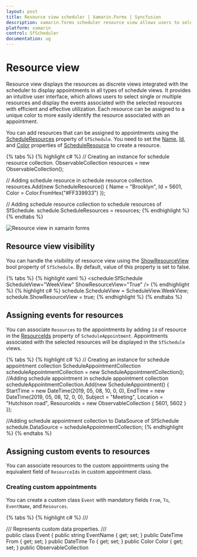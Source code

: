 ```yaml
---
layout: post
title: Resource view scheduler | Xamarin.Forms | Syncfusion
description: xamarin.forms scheduler resource view allows users to select resources and display with efficient use of the events associated with the selected resources.
platform: xamarin
control: SfScheduler
documentation: ug
---
```


# Resource view

Resource view displays the resources as discrete views integrated with the scheduler to display appointments in all types of schedule views. It provides an intuitive user interface, which allows users to select single or multiple resources and display the events associated with the selected resources with efficient and effective utilization. Each resource can be assigned to a unique color to more easily identify the resource associated with an appointment. 

You can add resources that can be assigned to appointments using the [ScheduleResources](https://help.syncfusion.com/cr/cref_files/xamarin/Syncfusion.SfSchedule.XForms~Syncfusion.SfSchedule.XForms.ScheduleResource.html) property of `SfSchedule`. You need to set the [Name](https://help.syncfusion.com/cr/cref_files/xamarin/Syncfusion.SfSchedule.XForms~Syncfusion.SfSchedule.XForms.ScheduleResource~Name.html), [Id](https://help.syncfusion.com/cr/cref_files/xamarin/Syncfusion.SfSchedule.XForms~Syncfusion.SfSchedule.XForms.ScheduleResource~Id.html), and [Color](https://help.syncfusion.com/cr/cref_files/xamarin/Syncfusion.SfSchedule.XForms~Syncfusion.SfSchedule.XForms.ScheduleResource~Color.html) properties of [ScheduleResource]() to create a resource.

{% tabs %}
{% highlight c# %}
// Creating an instance for schedule resource collection.
ObservableCollection<object> resources = new ObservableCollection<object>();

// Adding schedule resource in schedule resource collection.
resources.Add(new ScheduleResource() 
{ 
     Name = "Brooklyn", 
     Id = 5601, 
     Color = Color.FromHex("#FF339933") 
});

// Adding schedule resource collection to schedule resources of SfSchedule.
schedule.ScheduleResources = resources;
{% endhighlight %}
{% endtabs %}

![Resource view in xamarin forms](resource-view-images/xamarin-forms-resource-view.jpg)

## Resource view visibility

You can handle the visibility of resource view using the [ShowResourceView](https://help.syncfusion.com/cr/cref_files/xamarin/Syncfusion.SfSchedule.XForms~Syncfusion.SfSchedule.XForms.SfSchedule~ShowResourceView.html) bool property of `SfSchedule`. By default, value of this property is set to false.

{% tabs %}
{% highlight xaml %}
<schedule:SfSchedule ScheduleView="WeekView" ShowResourceView="True" />
{% endhighlight %}
{% highlight c# %}
schedule.ScheduleView = ScheduleView.WeekView;
schedule.ShowResourceView = true;
{% endhighlight %}
{% endtabs %}

## Assigning events for resources

You can associate `Resources` to the appointments by adding `Id` of resource in the [ResourceIds](https://help.syncfusion.com/cr/cref_files/xamarin/Syncfusion.SfSchedule.XForms~Syncfusion.SfSchedule.XForms.ScheduleAppointment~ResourceIds.html) property of `ScheduleAppointment`. Appointments associated with the selected resources will be displayed in the `SfSchedule` views. 

{% tabs %}
{% highlight c# %}
// Creating an instance for schedule appointment collection
ScheduleAppointmentCollection scheduleAppointmentCollection = new ScheduleAppointmentCollection();
//Adding schedule appointment in schedule appointment collection 
scheduleAppointmentCollection.Add(new ScheduleAppointment()
{
     StartTime = new DateTime(2019, 05, 08, 10, 0, 0),
     EndTime = new DateTime(2019, 05, 08, 12, 0, 0),
     Subject = "Meeting",
     Location = "Hutchison road",
     ResourceIds = new ObservableCollection<object> { 5601, 5602 }
});

//Adding schedule appointment collection to DataSource of SfSchedule
schedule.DataSource = scheduleAppointmentCollection;
{% endhighlight %}
{% endtabs %}

## Assigning custom events to resources

You can associate resources to the custom appointments using the equivalent field of `ResourceIds` in custom appointment class.

### Creating custom appointments

You can create a custom class `Event` with mandatory fields `From`, `To`, `EventName`, and `Resources`. 

{% tabs %}
{% highlight c# %}
/// <summary>
/// Represents custom data properties.
/// </summary>
public class Event
{
	public string EventName { get; set; }
	public DateTime From { get; set; }
	public DateTime To { get; set; }
	public Color Color { get; set; }
	public ObservableCollection<object> Resources { get; set; }
}
{% endhighlight %}
{% endtabs %}

>**NOTE**
You can inherit this class from `INotifyPropertyChanged` for dynamic changes in custom data.

You can map the properties of `Meeting` class with our `SfSchedule` control using `ScheduleAppointmentMapping`.

{% tabs %}
{% highlight xaml %}
<syncfusion:SfSchedule x:Name="schedule" ScheduleView="DayView" DataSource="{Binding Meetings}">
	<syncfusion:SfSchedule.AppointmentMapping>
		<syncfusion:ScheduleAppointmentMapping
			SubjectMapping="EventName"
			ColorMapping="Color"
			StartTimeMapping="From"
			EndTimeMapping="To"
			ResourceIdsMapping="Resources">
		</syncfusion:ScheduleAppointmentMapping>
	</syncfusion:SfSchedule.AppointmentMapping>
</syncfusion:SfSchedule>
{% endhighlight %}
{% highlight c# %}
// Schedule data mapping for custom appointments.
ScheduleAppointmentMapping dataMapping = new ScheduleAppointmentMapping();
dataMapping.SubjectMapping = "EventName";
dataMapping.StartTimeMapping = "From";
dataMapping.EndTimeMapping = "To";
dataMapping.ColorMapping = "Color";
dataMapping.ResourceIdsMapping = "Resources";
schedule.AppointmentMapping = dataMapping;
{% endhighlight %}
{% endtabs %}

You can associate resources to the custom events by adding `Id` of resource in the `Resources` property of custom appointment class.

{% tabs %}
{% highlight c# %}
// Creating an instance for custom appointment class.
Meeting meeting = new Meeting();
meeting.From = new DateTime(2017, 06, 11, 10, 0, 0);
meeting.To = meeting.From.AddHours(2);
meeting.EventName = "Client Meeting";
meeting.Color = Color.Green;

// Setting resources for an event.
meeting.Resources = new ObservableCollection<object> () {5601, 5604};
{% endhighlight %}
{% endtabs %}

>**NOTE**
* You can also associate custom resources to the appointments by using the equivalent field of resource `Id` in custom resource class.
* No appointment will be displayed or selected when the `ShowResourceView` property is set to true.
* Appointments with single resource will be displayed in resource `Color`. 

## Mapping

Schedule supports full data binding to any type of `IEnumerable` source. Specify the [ResourceMapping](https://help.syncfusion.com/cr/cref_files/xamarin/Syncfusion.SfSchedule.XForms~Syncfusion.SfSchedule.XForms.ResourceMapping.html) attribute to map the properties in the underlying data source to the schedule resource.

| Property Name | Description |
|-------------------------------------------------------------------------------------------------------------------------------------------------------------------------------------------------------|--------------------------------------------------------------------------------------------------------------------------|
| [Name](https://help.syncfusion.com/cr/cref_files/xamarin/Syncfusion.SfSchedule.XForms~Syncfusion.SfSchedule.XForms.ResourceMapping~Name.html) | Maps the property name of custom class, which is equivalent to Name in ScheduleResource. |
| [Id](https://help.syncfusion.com/cr/cref_files/xamarin/Syncfusion.SfSchedule.XForms~Syncfusion.SfSchedule.XForms.ResourceMapping~Id.html) | Maps the property name of custom class, which is equivalent to Id in ScheduleResource. |
| [Image](https://help.syncfusion.com/cr/cref_files/xamarin/Syncfusion.SfSchedule.XForms~Syncfusion.SfSchedule.XForms.ResourceMapping~Image.html) | Maps the property name of custom class, which is equivalent to Image in ScheduleResource. |
| [Color](https://help.syncfusion.com/cr/cref_files/xamarin/Syncfusion.SfSchedule.XForms~Syncfusion.SfSchedule.XForms.ResourceMapping~Color.html) | Maps the property name of custom class, which is equivalent to Color in ScheduleResource. |

>**NOTE**
Custom resource class should contain a mandatory field for resource `Id`.

### Creating a custom resource

You can create a custom class `Employee` with required fields such as `Name`, `Id`, `Color`, and `DisplayPicture`.

{% tabs %}
{% highlight c# %}
/// <summary>   
/// Represents custom data properties.   
/// </summary> 
public class Employee
{
     public string Name { get; set; }
     public object Id { get; set; }
     public Color Color { get; set; }
     public string DisplayPicture { get; set; }
}
{% endhighlight %}
{% endtabs %}

>**NOTE**
You can inherit this class from `INotifyPropertyChanged` for dynamic changes in custom data.

You can map the properties of `Employee` class with our `SfSchedule` control using `ResourceMapping`.

{% tabs %}
{% highlight xaml %}
<schedule:SfSchedule ScheduleView="WeekView" ShowResourceView="True">
     <schedule:SfSchedule.ResourceMapping>
          <schedule:ResourceMapping Name="Name"
                                    Id="Id"
                                    Color="Color"
                                    Image="DisplayPicture"/>
     </schedule:SfSchedule.ResourceMapping>
</schedule:SfSchedule>
{% endhighlight %}
{% highlight c# %}
// Creating an instance for resource mapping.
ResourceMapping resourceMapping = new ResourceMapping();

// Mapping the custom data fields. 
resourceMapping.Name = "Name";
resourceMapping.Id = "Id";
resourceMapping.Color = "Color";
resourceMapping.Image = "DisplayPicture";
schedule.ResourceMapping = resourceMapping;
{% endhighlight %}
{% endtabs %}

You can create a resource by setting `Id`, `Name`, `Color` and `DisplayPicture` of the `Employee` class. Create resources of type `ObservableCollection<Employee>` and assign this resource collection to the `ScheduleResources` property of `SfSchedule`.

{% tabs %}
{% highlight c# %}
public ObservableCollection<object> Employees { get; set; }

// Creating an instance for collection of custom resources.
Employees = new ObservableCollection<object>();

// Creating an instance for custom appointment class.
Employee employee = new Employee();

employee.Name = "Kinsley Elena";
employee.Id = 5601;
employee.Color = Color.FromHex("#FFE671B8");
employee.DisplayPicture = "KinsleyElena.png";

// Adding a custom resource in custom resource collection.
Employees.Add(employee);

// Adding a custom resource collection to schedule resources.
schedule.ScheduleResources = Employees;
{% endhighlight %}
{% endtabs %}

## Selection mode

The `SfSchedule` control provides support to select single or multiple resources using the [SelectionMode](https://help.syncfusion.com/cr/cref_files/xamarin/Syncfusion.SfSchedule.XForms~Syncfusion.SfSchedule.XForms.ResourceViewSettings~SelectionMode.html) property of [ResourceViewSettings](https://help.syncfusion.com/cr/cref_files/xamarin/Syncfusion.SfSchedule.XForms~Syncfusion.SfSchedule.XForms.SfSchedule~ResourceViewSettings.html) in `SfSchedule`.

{% tabs %}
{% highlight xaml %}
<schedule:SfSchedule ScheduleView="WeekView" ShowResourceView="True">
     <schedule:SfSchedule.ResourceViewSettings>
          <schedule:ResourceViewSettings SelectionMode="Multiple"/>
     </schedule:SfSchedule.ResourceViewSettings>
</schedule:SfSchedule>
{% endhighlight %}
{% highlight c# %}
schedule.ScheduleView = ScheduleView.WeekView;
schedule.ShowResourceView = true;
ResourceViewSettings resourceViewSettings = new ResourceViewSettings();
resourceViewSettings.SelectionMode = SelectionMode.Multiple;
schedule.ResourceViewSettings = resourceViewSettings;
{% endhighlight %}
{% endtabs %}

![Selection mode in xamarin forms Resource view](resource-view-images/xamarin-forms-resource-view-selection-mode.jpg)

## Programmatic resource selection

You can programmatically select single or multiple resources by adding resources to the [SelectedResources](https://help.syncfusion.com/cr/cref_files/xamarin/Syncfusion.SfSchedule.XForms~Syncfusion.SfSchedule.XForms.SfSchedule~SelectedResources.html) property of `SfSchedule`.

{% tabs %}
{% highlight c# %}
// Creating an instance for collection of selected resources.
ObservableCollection<object> selectedResources = new ObservableCollection<object>();

// Adding selected resource in resource collection from the resources.
selectedResources.Add(resources.FirstOrDefault(resource => (resource as ScheduleResource).Id.ToString() == "5601"));
selectedResources.Add(resources.FirstOrDefault(resource => (resource as ScheduleResource).Id.ToString() == "5604"));
selectedResources.Add(resources.FirstOrDefault(resource => (resource as ScheduleResource).Id.ToString() == "5608"));

// Adding selected resource collection to the selected resources of SfSchedule.
schedule.SelectedResources = selectedResources;
{% endhighlight %}
{% endtabs %}

You can clear the selection by removing the resource from `SelectedResources` or by setting `SelectedResources` to null.  

{% tabs %}
{% highlight c# %}
var selectedResource = selectedResources.FirstOrDefault(resource => (resource as ScheduleResource).Id.ToString() == "5604");

// Removing selected resource in selected resources of SfSchedule.
schedule.SelectedResources.Remove(selectedResource);
{% endhighlight %}
{% endtabs %}

## Changing resource view height

You can customize the height of the resource view using the [ResourceViewHeight](https://help.syncfusion.com/cr/cref_files/xamarin/Syncfusion.SfSchedule.XForms~Syncfusion.SfSchedule.XForms.SfSchedule~ResourceViewHeight.html) property of `SfSchedule`.

{% tabs %}
{% highlight xaml %}
<schedule:SfSchedule ScheduleView="WeekView" 
                     ShowResourceView="True" 
                     ResourceViewHeight="200" />
{% endhighlight %}
{% highlight c# %}
schedule.ScheduleView = ScheduleView.WeekView;
schedule.ShowResourceView = true;
schedule.ResourceViewHeight = 200;
{% endhighlight %}
{% endtabs %}

![Resource view height in xamarin forms schedule resources](resource-view-images/xamarin-forms-resource-view-height.jpg)

## Visible resource count

You can customize the number of visible resources in the current view using the [VisibleResourceCount](https://help.syncfusion.com/cr/cref_files/xamarin/Syncfusion.SfSchedule.XForms~Syncfusion.SfSchedule.XForms.ResourceViewSettings~VisibleResourceCount.html) property of `ResourceViewSettings` in `SfSchedule`. By default, value of this property is set to -1. 

{% tabs %}
{% highlight xaml %}
<schedule:SfSchedule ScheduleView="WeekView" ShowResourceView="True">
     <schedule:SfSchedule.ResourceViewSettings>
          <schedule:ResourceViewSettings>
          <schedule:ResourceViewSettings.VisibleResourceCount>
               <OnPlatform x:TypeArguments="x:Int32"
                              iOS="5"
                              Android="5" 
                              WinPhone="10" />
          </schedule:ResourceViewSettings.VisibleResourceCount>
          </schedule:ResourceViewSettings>
     </schedule:SfSchedule.ResourceViewSettings>
</schedule:SfSchedule>
{% endhighlight %}
{% highlight c# %}
ResourceViewSettings resourceViewSettings = new ResourceViewSettings();
resourceViewSettings.VisibleResourceCount = Device.OnPlatform(5, 10, 5);
schedule.ResourceViewSettings = resourceViewSettings;
{% endhighlight %}
{% endtabs %}

![Visible resource count in xamarin forms Resource view](resource-view-images/xamarin-forms-resource-view-visible-resource-count.jpg)

## Resource item tapped event

You can handle the single tap action of resource view using the [ResourceItemTapped](https://help.syncfusion.com/cr/cref_files/xamarin/Syncfusion.SfSchedule.XForms~Syncfusion.SfSchedule.XForms.SfSchedule~ResourceItemTapped_EV.html) event of `SfSchedule`. This event occurs when a resource item is tapped. This event contains [ResourceItemTappedEventArgs](https://help.syncfusion.com/cr/cref_files/xamarin/Syncfusion.SfSchedule.XForms~Syncfusion.SfSchedule.XForms.ResourceItemTappedEventArgs.html) argument, which holds the details of [SelectedResource](https://help.syncfusion.com/cr/cref_files/xamarin/Syncfusion.SfSchedule.XForms~Syncfusion.SfSchedule.XForms.ResourceItemTappedEventArgs~SelectedResource.html) and [SelectedResources](https://help.syncfusion.com/cr/cref_files/xamarin/Syncfusion.SfSchedule.XForms~Syncfusion.SfSchedule.XForms.ResourceItemTappedEventArgs~SelectedResources.html) in it.

{% tabs %}
{% highlight c# %}
schedule.ResourceItemTapped += OnResourceItemTapped;
          …
private void OnResourceItemTapped(object sender, ResourceItemTappedEventArgs e)
{
}
{% endhighlight %}
{% endtabs %}

## Customization

### Changing resource name label text color

You can customize the text color of the resource name using the [DisplayLabelTextColor](https://help.syncfusion.com/cr/cref_files/xamarin/Syncfusion.SfSchedule.XForms~Syncfusion.SfSchedule.XForms.ResourceViewSettings~DisplayLabelTextColor.html) property of `ResourceViewSettings` in `SfSchedule`.

{% tabs %}
{% highlight xaml %}
<schedule:SfSchedule ScheduleView="WeekView" ShowResourceView="True">
     <schedule:SfSchedule.ResourceViewSettings>
          <schedule:ResourceViewSettings DisplayLabelTextColor="#ff0019" />
     </schedule:SfSchedule.ResourceViewSettings>
</schedule:SfSchedule>
{% endhighlight %}
{% highlight c# %}
ResourceViewSettings resourceViewSettings = new ResourceViewSettings();
resourceViewSettings.DisplayLabelTextColor = Color.FromHex("#ff0019");
schedule.ResourceViewSettings = resourceViewSettings;
{% endhighlight %}
{% endtabs %}

### Data template

The default appearance of the resource can be customized using the [ResourceItemTemplate](https://help.syncfusion.com/cr/cref_files/xamarin/Syncfusion.SfSchedule.XForms~Syncfusion.SfSchedule.XForms.SfSchedule~ResourceItemTemplate.html) property of the schedule. You can handle the default touch action such as selection of resource item using the `InputTransparent` property of the `Xamarin.Forms.VisualElement`.

{% tabs %}
{% highlight xaml %}
<schedule:SfSchedule x:Name="schedule"
     ResourceItemTemplate="{Binding ResourceTemplate}">
     <schedule:SfSchedule.BindingContext>
          <samplelocal:ResourceDataTemplate />
     </schedule:SfSchedule.BindingContext>
</schedule:SfSchedule>
{% endhighlight %}
{% endtabs %}

### Creating a DataTemplate

{% tabs %}
{% highlight c# %}
public class ResourceDataTemplate : DataTemplate
{
     public DataTemplate ResourceTemplate { get; set; }

     public ResourceDataTemplate()
     {
          ResourceTemplate = new DataTemplate(() =>
          {
               return new Button
               {
               Text = "Template",
               TextColor = Color.White,
               BackgroundColor = Color.LightGreen
               };
          });
     }
}
{% endhighlight %}
{% endtabs %}

![Data template in xamarin forms Resource view](resource-view-images/xamarin-forms-resource-view-data-template.jpg)

### Template selector

`DataTemplateSelector` can be used to choose a `DataTemplate` at run time based on the value of data bound to the `ScheduleResource` property through `ResourceItemTemplate`. It provides multiple `DataTemplates` to be enabled for schedule resources to customize the appearance of a particular resource item. You can handle the default touch action such as selection of a resource item using the `InputTransparent` property of the `Xamarin.Forms.VisualElement`.
 
{% tabs %}
{% highlight xaml %}
<ContentPage.Resources>
     <ResourceDictionary>
          <local:ResourceTemplateSelector x:Key="resourceDataTemplateSelector"/>
     </ResourceDictionary>
</ContentPage.Resources>


     <schedule:SfSchedule x:Name="schedule" 
                         ScheduleView="WeekView" 
                         ShowResourceView="True"                                      
                         ResourceItemTemplate="{StaticResource resourceDataTemplateSelector}"/>
{% endhighlight %}
{% endtabs %}


### Creating a DataTemplateSelector

{% tabs %}
{% highlight c# %}
public class ResourceTemplateSelector : DataTemplateSelector
{
     public DataTemplate AvailabelResourceTemplate { get; set; }
     public DataTemplate UnavailableResourceTemplate { get; set; }

     public ResourceTemplateSelector()
     {
          AvailabelResourceTemplate = new DataTemplate(typeof(AvailableResourceTemplate));
          UnavailableResourceTemplate = new DataTemplate(typeof(UnavailableResourceTemplate));
     }

     protected override DataTemplate OnSelectTemplate(object item, BindableObject container)
     {
          if ((item as ScheduleResource).Id.ToString() == "5601" || 
               (item as ScheduleResource).Id.ToString() == "5604")
               return UnavailableResourceTemplate;
          else
               return AvailabelResourceTemplate;
     }
}
{% endhighlight %}
{% endtabs %}

Used button to display the resources

{% tabs %}
{% highlight xaml %}
<?xml version="1.0" encoding="utf-8" ?>
<Button xmlns="http://xamarin.com/schemas/2014/forms"
        xmlns:x="http://schemas.microsoft.com/winfx/2009/xaml"
        x:Class="ScheduleSample.AvailableResourceTemplate"
        Text="{Binding Name}" 
        TextColor="White"
        FontSize="15"
        BackgroundColor="{Binding Color}"
        BorderColor="Black"
        BorderWidth="2">
</Button>
    .......

<?xml version="1.0" encoding="utf-8" ?>
<Button xmlns="http://xamarin.com/schemas/2014/forms"
        xmlns:x="http://schemas.microsoft.com/winfx/2009/xaml"
        x:Class="ScheduleSample.UnavailableResource"
        Text="{Binding Name, StringFormat= '\{0\} (unavailable)'}"
        TextColor="White"
        FontSize="15"
        BackgroundColor="{Binding Color}"
        BorderColor="Black"
        BorderWidth="2">
</Button>
{% endhighlight %}
{% endtabs %}

![Data template selector in xamarin forms Resource view](resource-view-images/xamarin-forms-resource-view-data-template-selector.jpg)